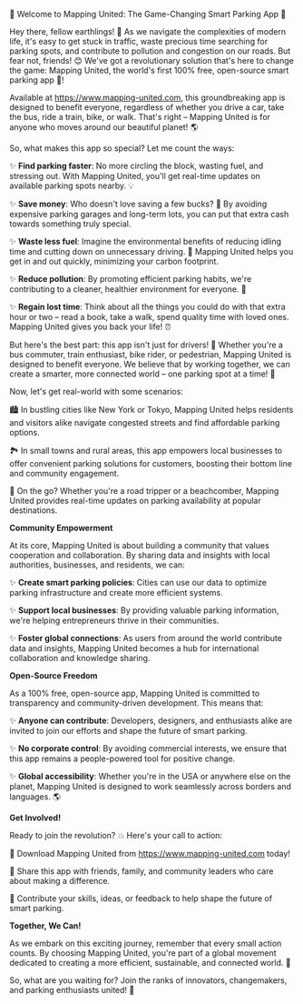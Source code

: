 🚨 Welcome to Mapping United: The Game-Changing Smart Parking App 🚨

Hey there, fellow earthlings! 👋 As we navigate the complexities of modern life, it's easy to get stuck in traffic, waste precious time searching for parking spots, and contribute to pollution and congestion on our roads. But fear not, friends! 😊 We've got a revolutionary solution that's here to change the game: Mapping United, the world's first 100% free, open-source smart parking app 📱!

Available at https://www.mapping-united.com, this groundbreaking app is designed to benefit everyone, regardless of whether you drive a car, take the bus, ride a train, bike, or walk. That's right – Mapping United is for anyone who moves around our beautiful planet! 🌎

So, what makes this app so special? Let me count the ways:

✨ **Find parking faster**: No more circling the block, wasting fuel, and stressing out. With Mapping United, you'll get real-time updates on available parking spots nearby. 💡

✨ **Save money**: Who doesn't love saving a few bucks? 🤑 By avoiding expensive parking garages and long-term lots, you can put that extra cash towards something truly special.

✨ **Waste less fuel**: Imagine the environmental benefits of reducing idling time and cutting down on unnecessary driving. 💚 Mapping United helps you get in and out quickly, minimizing your carbon footprint.

✨ **Reduce pollution**: By promoting efficient parking habits, we're contributing to a cleaner, healthier environment for everyone. 🌟

✨ **Regain lost time**: Think about all the things you could do with that extra hour or two – read a book, take a walk, spend quality time with loved ones. Mapping United gives you back your life! ⏰

But here's the best part: this app isn't just for drivers! 🚗 Whether you're a bus commuter, train enthusiast, bike rider, or pedestrian, Mapping United is designed to benefit everyone. We believe that by working together, we can create a smarter, more connected world – one parking spot at a time! 🌈

Now, let's get real-world with some scenarios:

🏙️ In bustling cities like New York or Tokyo, Mapping United helps residents and visitors alike navigate congested streets and find affordable parking options.

🏞️ In small towns and rural areas, this app empowers local businesses to offer convenient parking solutions for customers, boosting their bottom line and community engagement.

🌊 On the go? Whether you're a road tripper or a beachcomber, Mapping United provides real-time updates on parking availability at popular destinations.

**Community Empowerment**

At its core, Mapping United is about building a community that values cooperation and collaboration. By sharing data and insights with local authorities, businesses, and residents, we can:

✨ **Create smart parking policies**: Cities can use our data to optimize parking infrastructure and create more efficient systems.

✨ **Support local businesses**: By providing valuable parking information, we're helping entrepreneurs thrive in their communities.

✨ **Foster global connections**: As users from around the world contribute data and insights, Mapping United becomes a hub for international collaboration and knowledge sharing.

**Open-Source Freedom**

As a 100% free, open-source app, Mapping United is committed to transparency and community-driven development. This means that:

✨ **Anyone can contribute**: Developers, designers, and enthusiasts alike are invited to join our efforts and shape the future of smart parking.

✨ **No corporate control**: By avoiding commercial interests, we ensure that this app remains a people-powered tool for positive change.

✨ **Global accessibility**: Whether you're in the USA or anywhere else on the planet, Mapping United is designed to work seamlessly across borders and languages. 🌎

**Get Involved!**

Ready to join the revolution? 💥 Here's your call to action:

📲 Download Mapping United from https://www.mapping-united.com today!

💬 Share this app with friends, family, and community leaders who care about making a difference.

🤝 Contribute your skills, ideas, or feedback to help shape the future of smart parking.

**Together, We Can!**

As we embark on this exciting journey, remember that every small action counts. By choosing Mapping United, you're part of a global movement dedicated to creating a more efficient, sustainable, and connected world. 🌟

So, what are you waiting for? Join the ranks of innovators, changemakers, and parking enthusiasts united! 💪